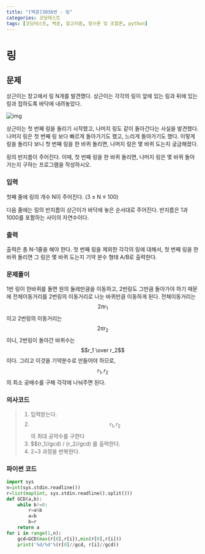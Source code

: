 ```yaml
---
title: "[백준]3036번 - 링"
categories: 코딩테스트
tags: [코딩테스트, 백준, 알고리즘, 정수론 및 조합론, python]
---
```


# 링

## 문제

상근이는 창고에서 링 N개를 발견했다. 상근이는 각각의 링이 앞에 있는 링과 뒤에 있는 링과 접하도록 바닥에 내려놓았다. 

![img](https://upload.acmicpc.net/44a0e81a-3870-4e94-8db0-73543fca3aa6/-/preview/)

상근이는 첫 번째 링을 돌리기 시작했고, 나머지 링도 같이 돌아간다는 사실을 발견했다. 나머지 링은 첫 번째 링 보다 빠르게 돌아가기도 했고, 느리게 돌아가기도 했다. 이렇게 링을 돌리다 보니 첫 번째 링을 한 바퀴 돌리면, 나머지 링은 몇 바퀴 도는지 궁금해졌다.

링의 반지름이 주어진다. 이때, 첫 번째 링을 한 바퀴 돌리면, 나머지 링은 몇 바퀴 돌아가는지 구하는 프로그램을 작성하시오.

### 입력

첫째 줄에 링의 개수 N이 주어진다. (3 ≤ N ≤ 100)

다음 줄에는 링의 반지름이 상근이가 바닥에 놓은 순서대로 주어진다. 반지름은 1과 1000를 포함하는 사이의 자연수이다.

### 출력

출력은 총 N-1줄을 해야 한다. 첫 번째 링을 제외한 각각의 링에 대해서, 첫 번째 링을 한 바퀴 돌리면 그 링은 몇 바퀴 도는지 기약 분수 형태 A/B로 출력한다.

### 문제풀이

1번 링이 한바퀴를 돌면 원의 둘레만큼을 이동하고, 2번링도 그만큼 돌아가야 하기 때문에 전체이동거리를 2번링의 이동거리로 나눈 바퀴만큼 이동하게 된다. 전체이동거리는 $$2\pi r_1$$이고 2번링의 이동거리는 $$2\pi r_2$$이니, 2번링이 돌아간 바퀴수는 $$r_1 \over r_2$$ 이다. 그리고 이것을 기약분수로 만들어야 하므로, $$r_1, r_2$$의 최소 공배수를 구해 각각에 나눠주면 된다.

### 의사코드

> 1. 입력받는다.
> 2. $$r_1,r_2$$의 최대 공약수를 구한다
> 3. $$(r_1//gcd) / (r_2//gcd) 를 출력한다.
> 4. 2~3 과정을 반복한다.

### 파이썬 코드

```python
import sys
n=int(sys.stdin.readline())
r=list(map(int, sys.stdin.readline().split()))
def GCD(a,b):
    while b!=0:
        r=a%b
        a=b
        b=r
    return a
for i in range(1,n):
    gcd=GCD(max(r[0],r[i]),min(r[0],r[i]))
    print('%d/%d'%(r[0]//gcd, r[i]//gcd))
```

